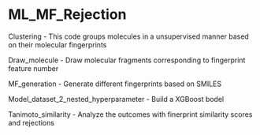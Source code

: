 # ML_MF_Rejection

Clustering - This code groups molecules in a unsupervised manner based on their molecular fingerprints

Draw_molecule - Draw molecular fragments corresponding to fingerprint feature number 

MF_generation - Generate different fingerprints based on SMILES

Model_dataset_2_nested_hyperparameter - Build a XGBoost bodel

Tanimoto_similarity - Analyze the outcomes with finerprint similarity scores and rejections
